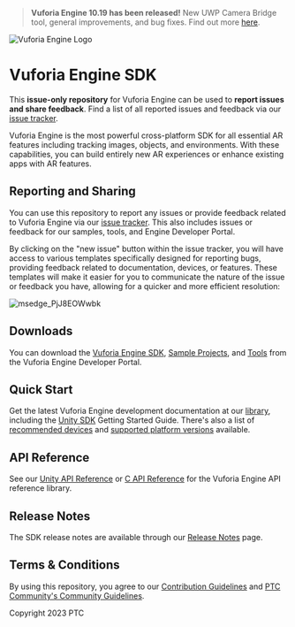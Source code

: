 > **Vuforia Engine 10.19 has been released!** New UWP Camera Bridge tool, general improvements, and bug fixes. Find out more [here](https://github.com/PTCInc/vuforia-engine/issues/74).

![Vuforia Engine Logo](https://integralplm.com/wp-content/uploads/2021/12/vuforia-engine-logo.png)

# Vuforia Engine SDK
This **issue-only repository** for Vuforia Engine can be used to **report issues and share feedback**. Find a list of all reported issues and feedback via our [issue tracker](https://github.com/PTCInc/vuforia-engine/issues).

Vuforia Engine is the most powerful cross-platform SDK for all essential AR features including tracking images, objects, and environments. With these capabilities, you can build entirely new AR experiences or enhance existing apps with AR features.

## Reporting and Sharing
You can use this repository to report any issues or provide feedback related to Vuforia Engine via our [issue tracker](https://github.com/PTCInc/vuforia-engine/issues). This also includes issues or feedback for our samples, tools, and Engine Developer Portal.

By clicking on the "new issue" button within the issue tracker, you will have access to various templates specifically designed for reporting bugs, providing feedback related to documentation, devices, or features. These templates will make it easier for you to communicate the nature of the issue or feedback you have, allowing for a quicker and more efficient resolution:

![msedge_PjJ8EOWwbk](https://github.com/PTCInc/vuforia-engine/assets/88328882/06660872-5458-4436-bbd8-4f875e7e57ab)

## Downloads
You can download the [Vuforia Engine SDK](https://developer.vuforia.com/downloads/sdk), [Sample Projects](https://developer.vuforia.com/downloads/samples), and [Tools](https://developer.vuforia.com/downloads/tool) from the Vuforia Engine Developer Portal.

## Quick Start
Get the latest Vuforia Engine development documentation at our [library](https://library.vuforia.com/), including the [Unity SDK](https://library.vuforia.com/getting-started/getting-started-vuforia-engine-unity) Getting Started Guide. There's also a list of [recommended devices](https://library.vuforia.com/platform-support/recommended-devices) and [supported platform versions](https://library.vuforia.com/platform-support/supported-versions) available.

## API Reference
See our [Unity API Reference](https://library.vuforia.com/sites/default/files/references/unity/index.html) or [C API Reference](https://library.vuforia.com/sites/default/files/references/native/index.html) for the Vuforia Engine API reference library.

## Release Notes
The SDK release notes are available through our [Release Notes](https://library.vuforia.com/release-notes/vuforia-engine-release-notes) page.

## Terms & Conditions
By using this repository, you agree to our [Contribution Guidelines](https://github.com/PTCInc/vuforia-engine/blob/master/CONTRIBUTING.md) and [PTC Community's Community Guidelines](https://community.ptc.com/t5/Welcome-How-To-s/Community-Guidelines/m-p/795342).

Copyright 2023 PTC
